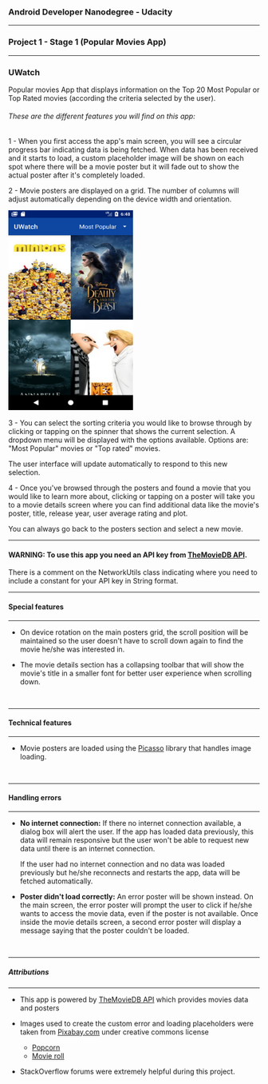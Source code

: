 ### Android Developer Nanodegree - Udacity
---
### Project 1 - Stage 1 (Popular Movies App)
---

### UWatch

Popular movies App that displays information on the Top 20 Most Popular or Top Rated movies (according the criteria selected by the user).

###### These are the different features you will find on this app:

1 - When you first access the app's main screen, you will see a circular progress bar indicating data is being fetched. When data has been received and it starts to load, a custom placeholder image will be shown on each spot where there will be a movie poster but it will fade out to show the actual poster after it's completely loaded.

2 - Movie posters are displayed on a grid. The number of columns will adjust automatically depending on the device width and orientation.

<img src="screenshots/main_screen.png" width="250px" height="400px"> 

3 -  You can select the sorting criteria you would like to browse through by clicking or tapping on the spinner that shows the current selection. A dropdown menu will be displayed with the options available. Options are: "Most Popular" movies or "Top rated" movies. 

The user interface will update automatically to respond to this new selection.

4 - Once you've browsed through the posters and found a movie that you would like to learn more about, clicking or tapping on a poster will take you to a movie details screen where you can find additional data like the movie's poster, title, release year, user average rating and plot. 

You can always go back to the posters section and select a new movie.

---
#### WARNING: To use this app you need an API key from [TheMovieDB API](https://www.themoviedb.org/).
There is a comment on the NetworkUtils class indicating where you need to include a constant for your API key in String format.

----

#### Special features
---
- On device rotation on the main posters grid, the scroll position will be maintained so the user doesn't have to scroll down again to find the movie he/she was interested in.

- The movie details section has a collapsing toolbar that will show the movie's title in a smaller font for better user experience when scrolling down.

<br>

---

#### Technical features
---

- Movie posters are loaded using the [Picasso](http://square.github.io/picasso/) library that handles image loading.

<br>

---
#### Handling errors
---

- **No internet connection:**  If there no internet connection available, a dialog box will alert the user. If the app has loaded data previously, this data will remain responsive but the user won't be able to request new data until there is an internet connection. 

    If the user had no internet connection and no data was loaded previously but he/she reconnects and restarts the app, data will be fetched automatically.

- **Poster didn't load correctly:** An error poster will be shown instead. On the main screen, the error poster will prompt the user to click if he/she wants to access the movie data, even if the poster is not available. Once inside the movie details screen, a second error poster will display a message saying that the poster couldn't be loaded. 

<br>

---

##### Attributions
---

- This app is powered by [TheMovieDB API](https://www.themoviedb.org/) which provides movies data and posters

- Images used to create the custom error and loading placeholders were taken from [Pixabay.com](https://pixabay.com/) under creative commons license

    - [Popcorn](https://pixabay.com/en/popcorn-buttered-cinema-corn-food-155602/)
    - [Movie roll](https://pixabay.com/en/filmstrip-film-frames-camera-film-33429/)


- StackOverflow forums were extremely helpful during this project.
